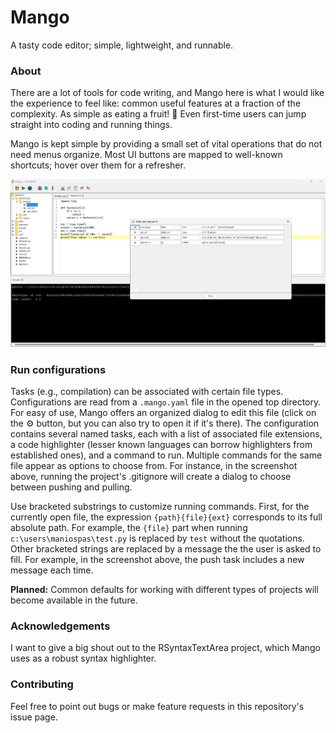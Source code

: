 # Mango

A tasty code editor; simple, lightweight, and runnable.

### About

There are a lot of tools for code writing, and Mango here 
is what I would like the experience to feel like:
common useful features at a fraction of the 
complexity. As simple as eating a fruit! 
:mango: Even first-time users can jump straight into coding 
and running things.

Mango is kept simple by providing a small set of vital operations 
that do not need menus organize. Most UI buttons are mapped to well-known 
shortcuts; hover over them for a refresher.

![preview](preview.png)


### Run configurations

Tasks (e.g., compilation) can be associated with certain file types.
Configurations are read from a `.mango.yaml` file in the opened top directory.
For easy of use, Mango offers an organized dialog to edit this file (click on the :gear: 
button, but you can also try to open it if it's there). 
The configuration contains several named tasks, each with a list of
associated file extensions, a code highlighter 
(lesser known languages can borrow highlighters from established ones),
and a command to run. Multiple commands for the same file appear as options
to choose from. For instance, in the screenshot above, running the project's
.gitignore will create a dialog to choose between pushing and pulling.

Use bracketed substrings to customize running commands.
First, for the currently open file, the expression `{path}{file}{ext}` corresponds 
to its full absolute path.
For example, the `{file}` part when running `c:\users\maniospas\test.py` is replaced by 
`test` without the quotations. 
Other bracketed strings are replaced by a message the the user is asked to fill. For
example, in the screenshot above, the push task includes a new message each time.

**Planned:** Common defaults for working with different types of projects will
become available in the future.

### Acknowledgements

I want to give a big shout out to the RSyntaxTextArea project, which Mango uses as a robust syntax highlighter.

### Contributing

Feel free to point out bugs or make feature requests in this repository's issue page.

